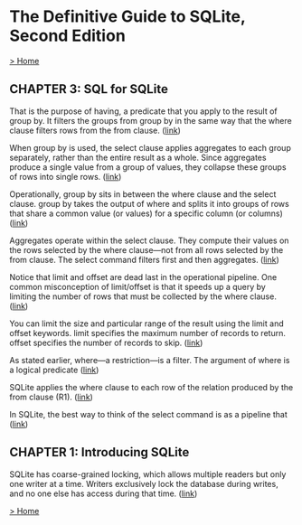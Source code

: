 # The Definitive Guide to SQLite, Second Edition

[> Home](../README.md)
## CHAPTER 3: SQL for SQLite



That is the purpose of having, a predicate that you apply to the result of group by. It filters the groups from group by in the same way that the where clause filters rows from the from clause.  ([link](https://learning.oreilly.com/library/view/-/9781430232254/Chapter03.html#a6d14afb-2ab9-4b2f-ad3a-460cfa4a84d0))


When group by is used, the select clause applies aggregates to each group separately, rather than the entire result as a whole. Since aggregates produce a single value from a group of values, they collapse these groups of rows into single rows. ([link](https://learning.oreilly.com/library/view/-/9781430232254/Chapter03.html#47489c7d-2af9-49fb-81ae-cc7b7489ae6a))


Operationally, group by sits in between the where clause and the select clause. group by takes the output of where and splits it into groups of rows that share a common value (or values) for a specific column (or columns) ([link](https://learning.oreilly.com/library/view/-/9781430232254/Chapter03.html#ed74ac61-c522-439f-bd58-93dbd9280614))


Aggregates operate within the select clause. They compute their values on the rows selected by the where clause—not from all rows selected by the from clause. The select command filters first and then aggregates. ([link](https://learning.oreilly.com/library/view/-/9781430232254/Chapter03.html#6c2695a3-bb91-4ab2-a960-c1fe9f67850d))


Notice that limit and offset are dead last in the operational pipeline. One common misconception of limit/offset is that it speeds up a query by limiting the number of rows that must be collected by the where clause. ([link](https://learning.oreilly.com/library/view/-/9781430232254/Chapter03.html#309d7a60-acba-435e-b8b8-cc049adda407))


You can limit the size and particular range of the result using the limit and offset keywords. limit specifies the maximum number of records to return. offset specifies the number of records to skip.  ([link](https://learning.oreilly.com/library/view/-/9781430232254/Chapter03.html#292a1314-1b82-44eb-8560-5a7dccdc8315))


As stated earlier, where—a restriction—is a filter. The argument of where is a logical predicate ([link](https://learning.oreilly.com/library/view/-/9781430232254/Chapter03.html#ee306bcd-e596-446a-b54e-423dcde4b7f0))


SQLite applies the where clause to each row of the relation produced by the from clause (R1). ([link](https://learning.oreilly.com/library/view/-/9781430232254/Chapter03.html#47c74601-ca0e-49c9-8837-9a2a4680aa51))


In SQLite, the best way to think of the select command is as a pipeline that  ([link](https://learning.oreilly.com/library/view/-/9781430232254/Chapter03.html#cc10239d-c746-4241-9828-317a4aa5e5fe))

## CHAPTER 1: Introducing SQLite



SQLite has coarse-grained locking, which allows multiple readers but only one writer at a time. Writers exclusively lock the database during writes, and no one else has access during that time.  ([link](https://learning.oreilly.com/library/view/-/9781430232254/Chapter01.html#e13a084a-e0c6-41e4-a048-35f7f96eb60e))

[> Home](../README.md)